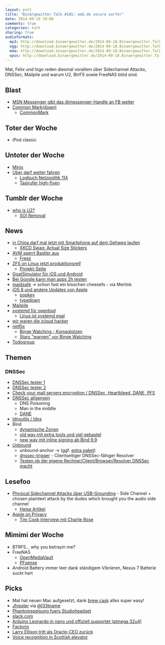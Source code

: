 ```yaml
---
layout: post
title: "Binärgewitter Talk #105: web.de secure surfer"
date: 2014-09-19 19:00
comments: true
categories: talk
sharing: true
audioformats:
  mp3: http://download.binaergewitter.de/2014-09-18.Binaergewitter.Talk.105.mp3
  ogg: http://download.binaergewitter.de/2014-09-18.Binaergewitter.Talk.105.ogg
  m4a: http://download.binaergewitter.de/2014-09-18.Binaergewitter.Talk.105.m4a
  opus: http://download.binaergewitter.de/2014-09-18.Binaergewitter.Talk.105.opus
---
```

Mat, Felix und Ingo reden diesmal vorallem über Sidechannel Attacks, DNSSec, Mailpile und warum U2, BtrFS sowie FreeNAS blöd sind.

## Blast
- [MSN Messenger gibt das @messenger-Handle an FB weiter](https://twitter.com/Messenger/status/509536926827700224)
- [Common Mark(down)](http://blog.codinghorror.com/standard-markdown-is-now-common-markdown/)
   * [CommonMark](http://commonmark.org/)

## Toter der Woche
- iPod classic

## Untoter der Woche
- [Minix](http://www.heise.de/newsticker/meldung/Freies-Betriebssystem-Minix-3-3-0-veroeffentlicht-2392287.html)
- [Uber darf weiter fahren](http://www.gulli.com/news/24666-landgericht-frankfurt-uber-darf-vorerst-weiterfahren-2014-09-16)
    * [Logbuch Netzpolitik 114](http://logbuch-netzpolitik.de/lnp114-cyber-cyber)
    * [Taxirufer high-fiven](http://www.kraftfuttermischwerk.de/blogg/taxirufende-high-fiven/)

## Tumblr der Woche
- [who is U2?](http://www.whoisu2.com/)
    * [SOI Removal](http://itunes.com/soi-remove)


## News
- [in China darf mal jetzt mit Smartphone auf dem Gehweg laufen](http://de.engadget.com/2014/09/14/china-hat-seine-ersten-fussgangerweg-nur-fur-smartphone-geisterf/)
    * [XKCD Swag: Actual Size Stickers](http://store.xkcd.com/)
- [AVM sperrt Bastler aus](http://www.heise.de/newsticker/meldung/AVM-Router-Fritzbox-Update-haengt-Bastler-ab-2391292.html)
    * [Freez](http://freetz.org/)
- [ZFS on Linux jetzt produktionsreif](http://www.computerbase.de/2014-09/zfs-fuer-linux-gilt-als-produktionsreif/)
    * [Projekt-Seite](http://zfsonlinux.org/)
- [GoatSimulator für iOS und Android](http://www.heise.de/newsticker/meldung/Goat-Simulator-jetzt-auch-fuer-Android-und-iOS-2394816.html)
- [Bei Google kann man apps 2h testen](https://support.google.com/googleplay/answer/134336?hl=en)
- [maidsafe](http://maidsafe.net/) -> schon fast ein bisschen cheesefs - via Merlink
- [iOS 8 und andere Updates von Apple](http://www.apple.com/ios/)
    * [popkey](http://popkey.co/)
    * [typedown](http://typedownapp.com/)
- [Mailpile](http://www.heise.de/newsticker/meldung/E-Mail-Umgebung-Mailpile-als-Beta-freigegeben-2391901.html)
- [systemd für openbsd](http://www.pro-linux.de/news/1/21500/systemd-funktionalitaet-fuer-openbsd-geplant.html)
    * [Linus ist systemd egal](http://linux-beta.slashdot.org/story/14/09/17/1258203/torvalds-no-opinion-on-systemd)
- [wir waren die icloud hacker](http://www.heise.de/security/meldung/Nach-Affaere-um-Promi-Nacktbilder-Phishing-Kampagne-gegen-iCloud-Nutzer-2370067.html)
- [netflix](https://www.netflix.com/?locale=de-DE)
    * [Binge Watching - Komaglotzen](https://en.wikipedia.org/wiki/Binge-watching)
    * [Stars "warnen" vor Binge Watching](http://insidetv.ew.com/2014/08/14/binge-watching-tv-psa/)
- [Todogroup](http://todogroup.org/)


## Themen

### DNSSec
- [DNSSec tester 1](https://www.tlsa.info/detail/mail.jitcreatives.de)
- [DNSSec tester 2](http://dnsviz.net/d/jitcreatives.de/dnssec/)
- [Check your mail servers encryption / DNSSec, Heartbleed, DANE, PFS ](https://ssl-tools.net/mailservers)
- [DNSSec allgemein](https://de.wikipedia.org/wiki/Domain_Name_System_Security_Extensions)
    * DNS Poisoning
    * Man in the middle
    * [DANE](https://de.wikipedia.org/wiki/DNS-based_Authentication_of_Named_Entities)
- [ldnsutils / ldns](http://linux.die.net/man/1/ldns-dane)
- Bind
    * [dynamische Zonen](https://sys4.de/en/blog/2014/05/24/einen-tlsa-record-fuer-dane-mit-bind-9-publizieren/)
    * [old way mit extra tools und viel gebastel](http://www.howtoforge.com/configuring-dnssec-on-bind9-9.7.3-on-debian-squeeze-ubuntu-11.10-p2)
    * [new way mit inline signing ab Bind 9.9](https://kb.isc.org/article/AA-00626/0/Inline-Signing-in-ISC-BIND-9.9.0-Examples.html)
- [Unbound](http://unbound.net/)
    * unbound-anchor -v (ggf. [extra paket](https://wiki.archlinux.org/index.php/Unbound))
    * [dnssec-trigger](http://www.nlnetlabs.nl/projects/dnssec-trigger/) - Clientseitiger DNSSec-fähiger Resolver
    * [Testen ob der eigene Rechner/Client/Browser/Resolver DNSSec macht](http://dnssec.vs.uni-due.de/)

## Lesefoo

- [Physical Sidechannel Attacks über USB-Grounding](http://www.cs.tau.ac.il/~tromer/handsoff/) - Side Channel + chosen plaintext attack by the dudes which brought you the audio side channel
    * [Heise Artikel](http://www.heise.de/security/meldung/Krypto-Schluessel-ueber-das-Erdungspotential-ausspionierbar-2294085.html)
- [Apple on Privacy](http://www.apple.com/privacy/)
    * [Tim Cook Interview mit Charlie Rose](http://www.charlierose.com/watch/60444569)

## Mimimi der Woche
- BTRFS... why you betrayin me?
- FreeNAS
    * [OpenMediaVault](http://www.openmediavault.org/)
    * [PFsense](https://www.pfsense.org/)
- Android Battery immer leer dank ständigem Vibrieren, Nexus 7 Batterie suckt hart

## Picks
- Mat hat neuen Mac aufgesetzt, dank [brew cask](http://caskroom.io/) alles super easy!
- [Jhipster](http://jhipster.github.io/) via [@l33tname](https://twitter.com/l33tname)
- [Phantomspeisung fuers Studioheadset](http://www.amazon.de/dp/B00FFIGYOI/?tag=krebsco-21)
- [slack.com](https://slack.com/)
- [Arduino Leonardo in nano und offiziell supportet (atmega 32u4) ]( http://s.click.aliexpress.com/klk/MFZNv6Rf)
- [Factorio](http://www.factorio.com/)
- [Larry Ellison tritt als Oracle-CEO zurück](http://recode.net/2014/09/18/larry-ellison-will-step-down-as-ceo-of-oracle/)
- [Voice recognition in Scottish elevator](https://www.youtube.com/watch?v=5FFRoYhTJQQ)

